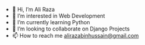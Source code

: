 - 👋 Hi, I’m Ali Raza
- 👀 I’m interested in Web Development 
- 🌱 I’m currently learning Python
- 💞️ I’m looking to collaborate on Django Projects
- 📫 How to reach me alirazabinhussain@gmail.com

<!---
AliRazaHussain/AliRazaHussain is a ✨ special ✨ repository because its `README.md` (this file) appears on your GitHub profile.
You can click the Preview link to take a look at your changes.
--->

